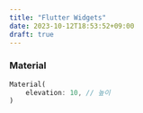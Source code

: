 ```yaml
---
title: "Flutter Widgets"
date: 2023-10-12T18:53:52+09:00
draft: true
---
```


### Material 

```dart
Material(
    elevation: 10, // 높이 
)
```
